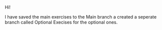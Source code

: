 Hi!

I have saved the main exercises to the Main branch a created a seperate branch called Optional Execises for the optional ones.
